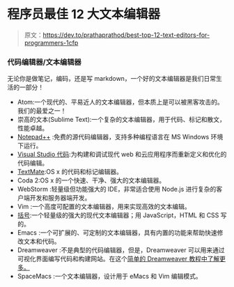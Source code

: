 # 程序员最佳 12 大文本编辑器

> 原文：<https://dev.to/prathaprathod/best-top-12-text-editors-for-programmers-1cfp>

### 代码编辑器/文本编辑器

无论你是做笔记，编码，还是写 markdown，一个好的文本编辑器是我们日常生活的一部分！

*   Atom:一个现代的、平易近人的文本编辑器，但本质上是可以被黑客攻击的。我们的最爱之一！
*   崇高的文本(Sublime Text):一个复杂的文本编辑器，用于代码、标记和散文，性能卓越。
*   [Notepad++](https://notepad-plus-plus.org/) :免费的源代码编辑器，支持多种编程语言在 MS Windows 环境下运行。
*   [Visual Studio 代码](https://code.visualstudio.com/):为构建和调试现代 web 和云应用程序而重新定义和优化的代码编辑。
*   [TextMate](https://macromates.com/):OS x 的代码和标记编辑器。
*   Coda 2:OS x 的一个快速、干净、强大的文本编辑器。
*   WebStorm :轻量级但功能强大的 IDE，非常适合使用 Node.js 进行复杂的客户端开发和服务器端开发。
*   Vim :一个高度可配置的文本编辑器，用来实现高效的文本编辑。
*   [括号](http://brackets.io/):一个轻量级的强大的现代文本编辑器；用 JavaScript，HTML 和 CSS 写的。
*   Emacs :一个可扩展的、可定制的文本编辑器，具有内置的功能来帮助快速修改文本和代码。
*   Dreamweaver :不是典型的代码编辑器，但是，Dreamweaver 可以用来通过可视化界面编写代码和构建网站。在这个[简单的 Dreamweaver 教程中了解更多。](https://websitesetup.org/dreamweaver-tutorial/)
*   SpaceMacs :一个文本编辑器，设计用于 eMacs 和 Vim 编辑模式。